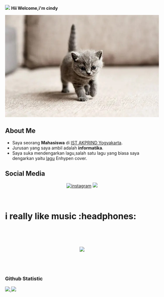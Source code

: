 <img src="https://emojis.slackmojis.com/emojis/images/1588315024/8823/hyperkitty.gif?1588315024" width="30" /> **Hii Welcome,i'm cindy**

![coba_lihat_gambar_ini](/kucing.jpg)

## About Me
- Saya seorang **Mahasiswa** di [IST AKPRIND Yogyakarta](https://www.akprind.ac.id/).<br>
- Jurusan yang saya ambil adalah **informatika**.<br>
- Saya suka mendengarkan lagu,salah satu lagu yang biasa saya dengarkan yaitu [lagu](https://youtu.be/8Q5-VOtcZuw) Enhypen cover.<br>

## Social Media

<p align="center">
<a href="https://www.instagram.com/l16.07_"><img src="https://img.icons8.com/color/96/000000/instagram-new.png" alt="instagram"/></a>
<a href= "https://twitter.com/chindy_x11"><img src="https://img.icons8.com/color/96/000000/twitter.png"/></a>
<br><br><br>
  
<h1>
  i really like music :headphones:
</h1>

  
<h2 align="center">
<br><br>
<img src="https://raw.githubusercontent.com/innng/innng/master/assets/kyubey.gif" height="40" />
<br><br><br>
<p align=center>

### Github Statistic
<p align="left">
<a href="https://github.com/cindyy01">
  <img height="180em" src="https://github-readme-stats-eight-theta.vercel.app/api?username=cindyy01&show_icons=true&theme=algolia&include_all_commits=true&count_private=true"/>
  <img height="180em" src="https://github-readme-stats-eight-theta.vercel.app/api/top-langs/?username=cindyy01-kalian&layout=compact&langs_count=8&theme=algolia"/>
</a>
</p>
